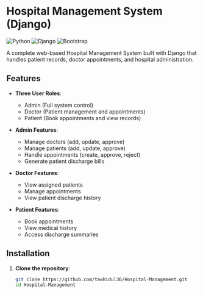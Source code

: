 # Hospital Management System (Django)

![Python](https://img.shields.io/badge/python-3670A0?style=for-the-badge&logo=python&logoColor=ffdd54)
![Django](https://img.shields.io/badge/django-%23092E20.svg?style=for-the-badge&logo=django&logoColor=white)
![Bootstrap](https://img.shields.io/badge/bootstrap-%23563D7C.svg?style=for-the-badge&logo=bootstrap&logoColor=white)

A complete web-based Hospital Management System built with Django that handles patient records, doctor appointments, and hospital administration.

## Features

- **Three User Roles**:
  - Admin (Full system control)
  - Doctor (Patient management and appointments)
  - Patient (Book appointments and view records)

- **Admin Features**:
  - Manage doctors (add, update, approve)
  - Manage patients (add, update, approve)
  - Handle appointments (create, approve, reject)
  - Generate patient discharge bills

- **Doctor Features**:
  - View assigned patients
  - Manage appointments
  - View patient discharge history

- **Patient Features**:
  - Book appointments
  - View medical history
  - Access discharge summaries

## Installation

1. **Clone the repository**:
   ```bash
   git clone https://github.com/tawhidul36/Hospital-Management.git
   cd Hospital-Management
